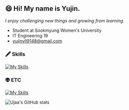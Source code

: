 
## 😄 Hi! My name is Yujin.
_I enjoy challenging new things and growing from learning._
- Student at Sookmyung Women's University
- IT Engineering 19
- yujinyll9148@gmail.com

### 🖋 Skills
[![My Skills](https://skillicons.dev/icons?i=react,typescript,next,dart,flutter,firebase,html,css,javascript,vue,py)](https://skillicons.dev)

### 👽 ETC
[![My Skills](https://skillicons.dev/icons?i=blender,figma,ae,ai)](https://skillicons.dev)

![Ujaa's GitHub stats](https://github-readme-stats-sand-six-91.vercel.app/api?username=Ujaa&show_icons=true&count_private=true&line_height=25&theme=tokyonight&hide=stars)
